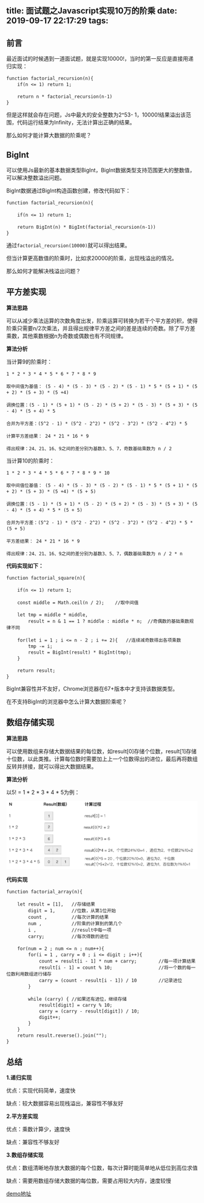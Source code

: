 title: 面试题之Javascript实现10万的阶乘
date: 2019-09-17 22:17:29
tags:
---

## 前言

最近面试的时候遇到一道面试题，就是实现10000!，当时的第一反应是直接用递归实现：

```
function factorial_recursion(n){
    if(n <= 1) return 1;

    return n * factorial_recursion(n-1)
}
```

但是这样就会存在问题，Js中最大的安全整数为2^53- 1，10000!结果溢出该范围，代码运行结果为Infinity，无法计算出正确的结果。

那么如何才能计算大数据的阶乘呢？

## BigInt

可以使用Js最新的基本数据类型BigInt，BigInt数据类型支持范围更大的整数值，可以解决整数溢出问题。

BigInt数据通过BigInt构造函数创建，修改代码如下：

```
function factorial_recursion(n){

    if(n <= 1) return 1;

    return BigInt(n) * BigInt(factorial_recursion(n-1))
}
```

通过`factorial_recursion(10000)`就可以得出结果。

但当计算更高数值的阶乘时，比如求20000的阶乘，出现栈溢出的情况。

那么如何才能解决栈溢出问题？

## 平方差实现

**算法思路**

可以从减少乘法运算的次数角度出发，阶乘运算可转换为若干个平方差的积，使得阶乘只需要n/2次乘法，并且得出规律平方差之间的差是连续的奇数。除了平方差乘数，其他乘数根据n为奇数或偶数也有不同规律。

**算法分析**

当计算9的阶乘时：
```
1 * 2 * 3 * 4 * 5 * 6 * 7 * 8 * 9 

取中间值为基值： (5 - 4) * (5 - 3) * (5 - 2) * (5 - 1) * 5 * (5 + 1) * (5 + 2) * (5 + 3) * (5 +4)

调换位置：(5 - 1) * (5 + 1) * (5 - 2) * (5 + 2) * (5 - 3) * (5 + 3) * (5 - 4) * (5 + 4) * 5

合并为平方差：(5^2 - 1) * (5^2 - 2^2) * (5^2 - 3^2) * (5^2 - 4^2) * 5

计算平方差结果： 24 * 21 * 16 * 9  

得出规律：24、21、16、9之间的差分别为基数3、5、7，奇数基础乘数为 n / 2
```

当计算10的阶乘时：
```
1 * 2 * 3 * 4 * 5 * 6 * 7 * 8 * 9 * 10

取中间值位基值： (5 - 4) * (5 - 3) * (5 - 2) * (5 - 1) * 5 * (5 + 1) * (5 + 2) * (5 + 3) * (5 +4) * (5 + 5)

调换位置：(5 - 1) * (5 + 1) * (5 - 2) * (5 + 2) * (5 - 3) * (5 + 3) * (5 - 4) * (5 + 4) * 5 * (5 + 5)

合并为平方差：(5^2 - 1) * (5^2 - 2^2) * (5^2 - 3^2) * (5^2 - 4^2) * 5 * (5 + 5)

平方差结果： 24 * 21 * 16 * 9  

得出规律：24、21、16、9之间的差分别为基数3、5、7，偶数基础乘数为 n / 2 * n
```

**代码实现如下：**

```
function factorial_square(n){

    if(n <= 1) return 1;

    const middle = Math.ceil(n / 2);    //取中间值

    let tmp = middle * middle,
        result = n & 1 == 1 ? middle : middle * n;  //奇偶数的基础乘数规律不同

    for(let i = 1 ; i <= n - 2 ; i += 2){   //连续减奇数得出各项乘数
        tmp -= i;
        result = BigInt(result) * BigInt(tmp);
    }

    return result;
}
```

BigInt兼容性并不友好，Chrome浏览器在67+版本中才支持该数据类型。

在不支持BigInt的浏览器中怎么计算大数据阶乘呢？

## 数组存储实现

**算法思路**

可以使用数组来存储大数据结果的每位数，如result[0]存储个位数，result[1]存储十位数，以此类推。计算每位数时需要加上上一个位数得出的进位，最后再将数组反转并拼接，就可以得出大数据结果。

**算法分析**

以5! = 1 * 2 * 3 * 4 * 5为例：

![2019-09-17-面试题之实现10万的阶乘](2019-09-17-面试题之实现10万的阶乘/array.png)

**代码实现**

```
function factorial_array(n){

    let result = [1],   //存储结果
        digit = 1,      //位数，从第1位开始
        count ,         //每次计算的结果
        num ,           //阶乘的计算到的第几个
        i ,             //result中每一项
        carry;          //每次得数的进位

    for(num = 2 ; num <= n ; num++){
        for(i = 1 , carry = 0 ; i <= digit ; i++){
            count = result[i - 1] * num + carry;        //每一项计算结果
            result[i - 1] = count % 10;                 //将一个数的每一位数利用数组进行储存
            carry = (count - result[i - 1]) / 10        //记录进位
        }

        while (carry) { //如果还有进位，继续存储
            result[digit] = carry % 10;
            carry = (carry - result[digit]) / 10;
            digit++;
        }
    }
    return result.reverse().join("");
}
```

## 总结

**1.递归实现**

优点：实现代码简单，速度快

缺点：较大数据容易出现栈溢出，兼容性不够友好 

**2.平方差实现**

优点：乘数计算少，速度快

缺点：兼容性不够友好 

**3.数组存储实现**

优点：数组清晰地存放大数据的每个位数，每次计算时能简单地从低位到高位求值

缺点：需要用数组存储大数据的每位数，需要占用较大内存，速度较慢

[demo地址](https://github.com/ZENGzoe/factorialDemo)


